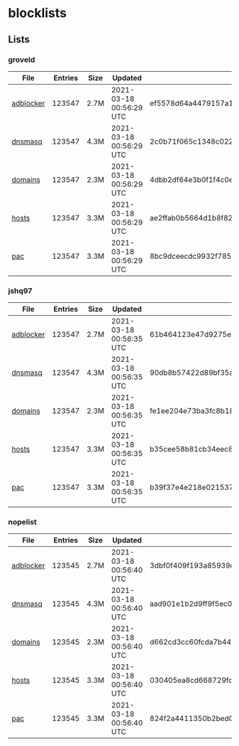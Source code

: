 # blocklists

## Lists

### groveld

|File|Entries|Size|Updated|Hash|
|-|-|-|-|-|
|[adblocker](https://raw.githubusercontent.com/groveld/blocklists/lists/groveld/adblocker.txt)|123547|2.7M|2021-03-18 00:56:29 UTC|ef5578d64a4479157a16310025b971ad8810262816f8b42733e2dc9c42faa65e|
|[dnsmasq](https://raw.githubusercontent.com/groveld/blocklists/lists/groveld/dnsmasq.txt)|123547|4.3M|2021-03-18 00:56:29 UTC|2c0b71f065c1348c02294850c59da07609b10e04c28180eaff4e14514615bf5f|
|[domains](https://raw.githubusercontent.com/groveld/blocklists/lists/groveld/domains.txt)|123547|2.3M|2021-03-18 00:56:29 UTC|4dbb2df64e3b0f1f4c0eee3deea6fd0a13b82ddece7a57384f5485ef594162db|
|[hosts](https://raw.githubusercontent.com/groveld/blocklists/lists/groveld/hosts.txt)|123547|3.3M|2021-03-18 00:56:29 UTC|ae2ffab0b5664d1b8f823b845a5b439a4636c6a0540101d38d890931d6fd71ff|
|[pac](https://raw.githubusercontent.com/groveld/blocklists/lists/groveld/pac.txt)|123547|3.3M|2021-03-18 00:56:29 UTC|8bc9dceecdc9932f785d9c612497e1b7bdb736bef29fb28d5fd6c828497c2349|

### jshq97

|File|Entries|Size|Updated|Hash|
|-|-|-|-|-|
|[adblocker](https://raw.githubusercontent.com/groveld/blocklists/lists/jshq97/adblocker.txt)|123547|2.7M|2021-03-18 00:56:35 UTC|61b464123e47d9275e946bf1d8ccd8143ec305d26c137218f4e01080897373db|
|[dnsmasq](https://raw.githubusercontent.com/groveld/blocklists/lists/jshq97/dnsmasq.txt)|123547|4.3M|2021-03-18 00:56:35 UTC|90db8b57422d89bf35a9e2e4339e1008442023c148c785e308a667e424165199|
|[domains](https://raw.githubusercontent.com/groveld/blocklists/lists/jshq97/domains.txt)|123547|2.3M|2021-03-18 00:56:35 UTC|fe1ee204e73ba3fc8b183e14b75c59f336278cc1cc65fae19f1b13d17af21a19|
|[hosts](https://raw.githubusercontent.com/groveld/blocklists/lists/jshq97/hosts.txt)|123547|3.3M|2021-03-18 00:56:35 UTC|b35cee58b81cb34eec804c6ebabf1e4c45e430d78ba2295c8618749a6847525c|
|[pac](https://raw.githubusercontent.com/groveld/blocklists/lists/jshq97/pac.txt)|123547|3.3M|2021-03-18 00:56:35 UTC|b39f37e4e218e021537002397c8ebe5303c44fc4c41d4d624906d6e126b27449|

### nopelist

|File|Entries|Size|Updated|Hash|
|-|-|-|-|-|
|[adblocker](https://raw.githubusercontent.com/groveld/blocklists/lists/nopelist/adblocker.txt)|123545|2.7M|2021-03-18 00:56:40 UTC|3dbf0f409f193a85939c8e35a5cb34ef15839e6279304d5227f33ff06b9f60b8|
|[dnsmasq](https://raw.githubusercontent.com/groveld/blocklists/lists/nopelist/dnsmasq.txt)|123545|4.3M|2021-03-18 00:56:40 UTC|aad901e1b2d9ff9f5ec073afe9f9fc60c6739e8ccea1926602171b0a1303bb98|
|[domains](https://raw.githubusercontent.com/groveld/blocklists/lists/nopelist/domains.txt)|123545|2.3M|2021-03-18 00:56:40 UTC|d662cd3cc60fcda7b446009dd96629b09b71ae6f930826a18b691677947ae38a|
|[hosts](https://raw.githubusercontent.com/groveld/blocklists/lists/nopelist/hosts.txt)|123545|3.3M|2021-03-18 00:56:40 UTC|030405ea8cd668729fd2e6018cf39e5bd30123d81d97b32a5afb758a162f8e86|
|[pac](https://raw.githubusercontent.com/groveld/blocklists/lists/nopelist/pac.txt)|123545|3.3M|2021-03-18 00:56:40 UTC|824f2a4411350b2bed0a72def65ecb26cd022ffafb4a2bc229cac157aa7fddd1|

